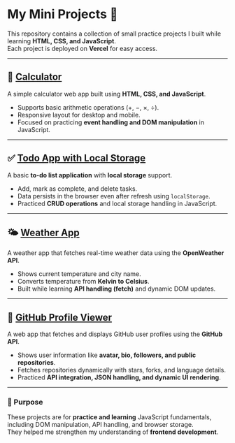 # My Mini Projects 🚀

This repository contains a collection of small practice projects I built while learning **HTML, CSS, and JavaScript**.  
Each project is deployed on **Vercel** for easy access.

---

## 🔢 [Calculator](https://calculator-sand-psi.vercel.app/)
A simple calculator web app built using **HTML, CSS, and JavaScript**.  
- Supports basic arithmetic operations (+, −, ×, ÷).  
- Responsive layout for desktop and mobile.  
- Focused on practicing **event handling and DOM manipulation** in JavaScript.

---

## ✅ [Todo App with Local Storage](https://todolocalstorage.vercel.app/)
A basic **to-do list application** with **local storage** support.  
- Add, mark as complete, and delete tasks.  
- Data persists in the browser even after refresh using `localStorage`.  
- Practiced **CRUD operations** and local storage handling in JavaScript.

---

## 🌤️ [Weather App](https://weatherpractice-eta.vercel.app/)
A weather app that fetches real-time weather data using the **OpenWeather API**.  
- Shows current temperature and city name.  
- Converts temperature from **Kelvin to Celsius**.  
- Built while learning **API handling (fetch)** and dynamic DOM updates.  

---

## 🐙 [GitHub Profile Viewer](https://githubprofileviewer-rose.vercel.app/)
A web app that fetches and displays GitHub user profiles using the **GitHub API**.  
- Shows user information like **avatar, bio, followers, and public repositories**.  
- Fetches repositories dynamically with stars, forks, and language details.  
- Practiced **API integration, JSON handling, and dynamic UI rendering**.

---

### 📌 Purpose
These projects are for **practice and learning** JavaScript fundamentals, including DOM manipulation, API handling, and browser storage.  
They helped me strengthen my understanding of **frontend development**.
